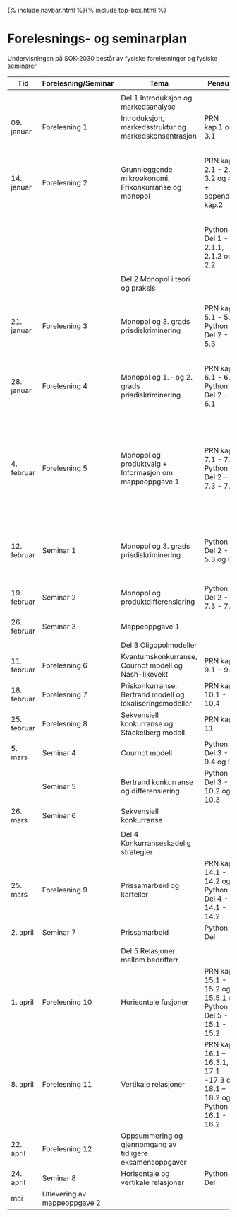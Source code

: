 {% include navbar.html %}{% include top-box.html %}
# Forelesnings- og seminarplan  
Undervisningen på SOK-2030 består av fysiske forelesninger og fysiske seminarer






| Tid        | Forelesning/Seminar      | Tema                   | Pensum |    Ressurser |       
|------------|--------------|------------------------|-------------------|-------|      
|   |    |   |   |
|            |  |Del 1 Introduksjon og markedsanalyse|    |
|09. januar  |Forelesning 1 |Introduksjon, markedsstruktur og markedskonsentrasjon            |PRN kap.1 og 3.1  |[Forelesning 1](/Forelesning 1 - introduksjon.pdf)|    
|14. januar  |Forelesning 2 |Grunnleggende mikroøkonomi, Frikonkurranse og monopol |PRN kap. 2.1 - 2.2, 3.2 og 4.1 + appendiks kap.2  |[Forelesning 2](/Forelesning 2 - grunnleggende mikrøkonomi.pdf)[Notater 2](/Notater til forelesning 2 – Grunnleggende mikroøkonomi.pdf)[Løsning oppgave 1](Løsning oppgave 1.pdf)|
|     |     |     |Python Del 1 - 2.1.1, 2.1.2 og 2.2||
|   |   |  |
|            |              |Del 2 Monopol i teori og praksis|    |
|21. januar  |Forelesning 3  |Monopol og 3. grads prisdiskriminering    |PRN kap. 5.1 - 5.5 Python Del 2 - 5.3| [Forelesning 3](/Forelesning 3 - monopol og prisdiskriminering.pdf)[Notater 3](/Notater til forelesning 3 – monopol og 3. grads prisdiskriminering.pdf)|
|28. januar  |Forelesning 4 | Monopol og 1.- og 2. grads prisdiskriminering  |PRN kap. 6.1 - 6.3 Python Del 2 - 6.1| [Forelesning 4](/Forelesning 4 - monopol og prisdiskriminering.pdf) [Notater 4](/Notater til forelesning 4 – monopol og  prisdiskriminering.pdf)|
|4. februar |Forelesning 5|Monopol og produktvalg + Informasjon om mappeoppgave 1| PRN kap. 7.1 - 7.5 Python Del 2 - 7.3 - 7.5 |[Forelesning 4](/Forelesning 5 - monopol, produktvalg og kvalitet.pdf)[Mappeoppgave 1 - innhold og struktur](/Mappoppgave I - innhold og struktur.pdf)[Notater 5](Notater til forelesning 5 - monopol, produktvalg og kvalitet.pdf) |  
|12. februar |Seminar 1 |Monopol og 3. grads prisdiskriminering |Python Del 2 - 5.3 og 6.1 |[Oppgave monopol og 3. grads prisdiskriminering](/Seminar 1 - Oppgaver monopol, prisdiskriminering og produktutvalg.pdf) |
|19. februar |Seminar 2|Monopol og produktdifferensiering| Python Del 2 - 7.3 - 7.5 |[Oppgave monopol og produktdifferensiering](/Seminar 2 - monopol og produktdifferensiering.pdf) | 
|26. februar |Seminar 3   |  Mappeoppgave 1 ||
|   |   |  |
|            |              |Del 3 Oligopolmodeller|    |
|11. februar |Forelesning 6|Kvantumskonkurranse, Cournot modell og Nash-likevekt| PRN kap. 9.1 - 9.5 ||
|18. februar|Forelesning 7 |Priskonkurranse, Bertrand modell og lokaliseringsmodeller |PRN kap. 10.1 - 10.4|  |
|25. februar |Forelesning 8 | Sekvensiell konkurranse og Stackelberg modell|PRN kap. 11 | |
|5. mars |Seminar 4|Cournot modell|Python Del 3 - 9.4 og 9.5| |
||Seminar 5|Bertrand konkurranse og differensiering| Python Del 3 - 10.2 og 10.3| | 
|26. mars|Seminar 6|Sekvensiell konkurranse||
|   |   |  |
|            |              |Del 4 Konkurranseskadelig strategier|    |
|25. mars|Forelesning 9 |Prissamarbeid og karteller  |PRN kap. 14.1 - 14.2 og Python Del 4 - 14.1 - 14.2| |
|2. april |Seminar 7| Prissamarbeid|  Python Del  |   |   
  |   |   | |
|      |      |Del 5 Relasjoner mellom bedrifterr|    |
|1. april|Forelesning 10 |Horisontale fusjoner          |PRN kap. 15.1 - 15.2 og 15.5.1 og Python Del 5 - 15.1 - 15.2  |  |
|8. april|Forelesning 11|Vertikale relasjoner |PRN kap. 16.1 – 16.3.1, 17.1 -17.3 og 18.1 – 18.2 og Python 16.1 - 16.2| |  
|22. april|Forelesning 12|Oppsummering og gjennomgang av tidligere eksamensoppgaver  ||   
|24. april |Seminar 8|Horisontale og vertikale relasjoner|  Python Del  |   |   
|mai| Utlevering av mappeoppgave 2|  |  |




